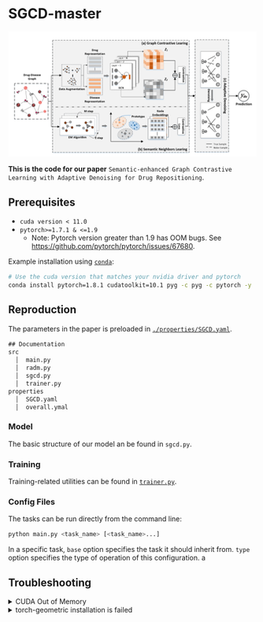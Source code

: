 # SGCD-master

![ ](./MODEL1.png)


**This is the code for our paper** `Semantic-enhanced Graph Contrastive Learning with Adaptive Denoising for Drug Repositioning`.

## Prerequisites

* `cuda version < 11.0`
* `pytorch>=1.7.1 & <=1.9`
  * Note: Pytorch version greater than 1.9 has OOM bugs. See <https://github.com/pytorch/pytorch/issues/67680>.


Example installation using [`conda`](https://conda.io):

```bash
# Use the cuda version that matches your nvidia driver and pytorch
conda install pytorch=1.8.1 cudatoolkit=10.1 pyg -c pyg -c pytorch -y
```

## Reproduction

The parameters in the paper is preloaded in [`./properties/SGCD.yaml`](properties/SGCD.yaml).
```
## Documentation
src
  │  main.py
  │  radm.py
  │  sgcd.py
  │  trainer.py
properties
  │  SGCD.yaml
  │  overall.ymal
```
### Model

The basic structure of our model an be found in `sgcd.py`.

### Training

Training-related utilities can be found in [`trainer.py`](./trainer.py).

### Config Files
The tasks can be run directly from the command line:

```bash
python main.py <task_name> [<task_name>...]
```

In a specific task, `base` option specifies the task it should inherit from.
`type` option specifies the type of operation of this configuration.
a

## Troubleshooting

<details>

<summary>CUDA Out of Memory</summary>

We run experiments with V100(32GB) GPUs, please reduce the batch size if you don't have enough resources. Be aware that smaller batch size will hurt the performance for contrastive training
If the issue persists after adjusting batch size, downgrade pytorch to as early as possible (e.g. LTS 1.8.1 as of 2021/03).
This is possibly due to memory issues in higher pytorch versions.
See <https://github.com/pytorch/pytorch/issues/67680> for more information.

</details>

<details>

<summary>torch-geometric installation is failed</summary>

Please try downgrading the cuda version. Due to library dependency, torch_cluster, torch_scatter, torch_sparse and torch_spline_conv are required to install torch-geometric installations.

</details>


